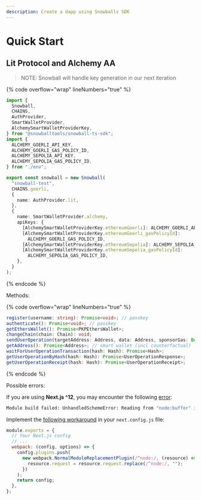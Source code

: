 ```yaml
---
description: Create a dapp using Snowballs SDK
---
```


# Quick Start

## Lit Protocol and Alchemy AA

> NOTE: Snowball will handle key generation in our next iteration

{% code overflow="wrap" lineNumbers="true" %}
```typescript
import {
  Snowball,
  CHAINS,
  AuthProvider,
  SmartWalletProvider,
  AlchemySmartWalletProviderKey,
} from "@snowballtools/snowball-ts-sdk";
import {
  ALCHEMY_GOERLI_API_KEY,
  ALCHEMY_GOERLI_GAS_POLICY_ID,
  ALCHEMY_SEPOLIA_API_KEY,
  ALCHEMY_SEPOLIA_GAS_POLICY_ID,
} from "./env";

export const snowball = new Snowball(
  "snowball-test",
  CHAINS.goerli,
  {
    name: AuthProvider.lit,
  },
  {
    name: SmartWalletProvider.alchemy,
    apiKeys: {
      [AlchemySmartWalletProviderKey.ethereumGoerli]: ALCHEMY_GOERLI_API_KEY,
      [AlchemySmartWalletProviderKey.ethereumGoerli_gasPolicyId]:
        ALCHEMY_GOERLI_GAS_POLICY_ID,
      [AlchemySmartWalletProviderKey.ethereumSepolia]: ALCHEMY_SEPOLIA_API_KEY,
      [AlchemySmartWalletProviderKey.ethereumSepolia_gasPolicyId]:
        ALCHEMY_SEPOLIA_GAS_POLICY_ID,
    },
  }
);
```
{% endcode %}

Methods:

{% code overflow="wrap" lineNumbers="true" %}
```typescript
register(username: string): Promise<void>; // passkey
authenticate(): Promise<void>; // passkey
getEthersWallet(): Promise<PKPEthersWallet>;
changeChain(chain: Chain): void;
sendUserOperation(targetAddress: Address, data: Address, sponsorGas: Boolean): Promise<{ hash: string; }>
getAddress(): Promise<Address>; // smart wallet (incl counterfactual)
waitForUserOperationTransaction(hash: Hash): Promise<Hash>;
getUserOperationByHash(hash: Hash): Promise<UserOperationResponse>;
getUserOperationReceipt(hash: Hash): Promise<UserOperationReceipt>;
```
{% endcode %}

Possible errors:[​](https://developer.litprotocol.com/v3/migration/overview/#using-nextjs)

If you are using **Next.js ^12**, you may encounter the following [error](https://github.com/vercel/next.js/issues/28774):

```sh
Module build failed: UnhandledSchemeError: Reading from "node:buffer" is not handled by plugins (Unhandled scheme).
```

Implement the [following workaround](https://github.com/vercel/next.js/issues/28774#issuecomment-1264555395) in your `next.config.js` file:

```javascript
module.exports = {
  // Your Next.js config
  // ...
  webpack: (config, options) => {
    config.plugins.push(
      new webpack.NormalModuleReplacementPlugin(/^node:/, (resource) => {
        resource.request = resource.request.replace(/^node:/, "");
      })
    );
    return config;
  },
};
```
